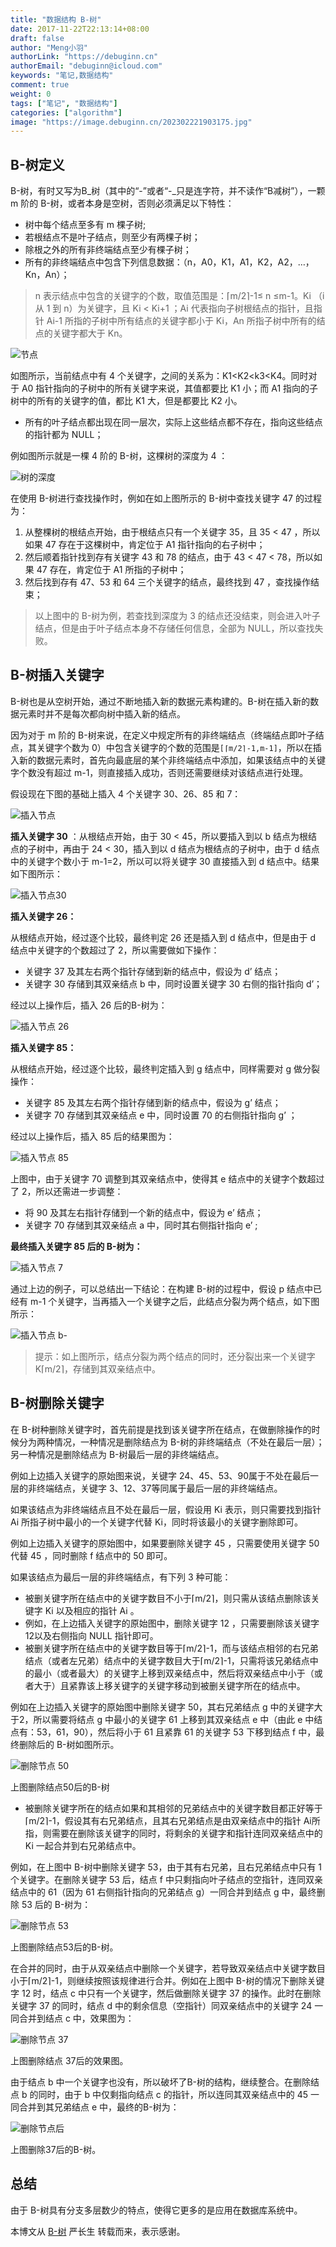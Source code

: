 ```yaml
---
title: "数据结构 B-树"
date: 2017-11-22T22:13:14+08:00
draft: false
author: "Meng小羽"
authorLink: "https://debuginn.cn"
authorEmail: "debuginn@icloud.com"
keywords: "笔记,数据结构"
comment: true
weight: 0
tags: ["笔记", "数据结构"]
categories: ["algorithm"]
image: "https://image.debuginn.cn/202302221903175.jpg"
---
```


## B-树定义

B-树，有时又写为B_树（其中的“-”或者“-_只是连字符，并不读作“B减树”），一颗 m 阶的 B-树，或者本身是空树，否则必须满足以下特性：

- 树中每个结点至多有 m 棵子树; 
- 若根结点不是叶子结点，则至少有两棵子树； 
- 除根之外的所有非终端结点至少有棵子树； 
- 所有的非终端结点中包含下列信息数据：（n，A0，K1，A1，K2，A2，…，Kn，An）；

> n 表示结点中包含的关键字的个数，取值范围是：⌈m/2⌉-1≤ n ≤m-1。Ki （i 从 1 到 n）为关键字，且 Ki < Ki+1 ；Ai 代表指向子树根结点的指针，且指针 Ai-1 所指的子树中所有结点的关键字都小于 Ki，An 所指子树中所有的结点的关键字都大于 Kn。

![节点](https://image.debuginn.cn/202304142214771.png)

如图所示，当前结点中有 4 个关键字，之间的关系为：K1<K2<k3<K4。同时对于 A0 指针指向的子树中的所有关键字来说，其值都要比 K1 小；而 A1 指向的子树中的所有的关键字的值，都比 K1 大，但是都要比 K2 小。

- 所有的叶子结点都出现在同一层次，实际上这些结点都不存在，指向这些结点的指针都为 NULL；

例如图所示就是一棵 4 阶的 B-树，这棵树的深度为 4 ：

![树的深度](https://image.debuginn.cn/202304142215388.png)

在使用 B-树进行查找操作时，例如在如上图所示的 B-树中查找关键字 47 的过程为：

1. 从整棵树的根结点开始，由于根结点只有一个关键字 35，且 35 < 47 ，所以如果 47 存在于这棵树中，肯定位于 A1 指针指向的右子树中； 
2. 然后顺着指针找到存有关键字 43 和 78 的结点，由于 43 < 47 < 78，所以如果 47 存在，肯定位于 A1 所指的子树中； 
3. 然后找到存有 47、53 和 64 三个关键字的结点，最终找到 47 ，查找操作结束；

> 以上图中的 B-树为例，若查找到深度为 3 的结点还没结束，则会进入叶子结点，但是由于叶子结点本身不存储任何信息，全部为 NULL，所以查找失败。

## B-树插入关键字

B-树也是从空树开始，通过不断地插入新的数据元素构建的。B-树在插入新的数据元素时并不是每次都向树中插入新的结点。

因为对于 m 阶的 B-树来说，在定义中规定所有的非终端结点（终端结点即叶子结点，其关键字个数为 0）中包含关键字的个数的范围是`[⌈m/2⌉-1,m-1]`，所以在插入新的数据元素时，首先向最底层的某个非终端结点中添加，如果该结点中的关键字个数没有超过 m-1，则直接插入成功，否则还需要继续对该结点进行处理。

假设现在下图的基础上插入 4 个关键字 30、26、85 和 7：

![插入节点](https://image.debuginn.cn/202304142216126.png)

**插入关键字 30** ：从根结点开始，由于 30 < 45，所以要插入到以 b 结点为根结点的子树中，再由于 24 < 30，插入到以 d 结点为根结点的子树中，由于 d 结点中的关键字个数小于 m-1=2，所以可以将关键字 30 直接插入到 d 结点中。结果如下图所示：

![插入节点30](https://image.debuginn.cn/202304142216107.png)

**插入关键字 26：**

从根结点开始，经过逐个比较，最终判定 26 还是插入到 d 结点中，但是由于 d 结点中关键字的个数超过了 2，所以需要做如下操作：

- 关键字 37 及其左右两个指针存储到新的结点中，假设为 d’ 结点； 
- 关键字 30 存储到其双亲结点 b 中，同时设置关键字 30 右侧的指针指向 d’；

经过以上操作后，插入 26 后的B-树为：

![插入节点 26](https://image.debuginn.cn/202304142217563.png)

**插入关键字 85：**

从根结点开始，经过逐个比较，最终判定插入到 g 结点中，同样需要对 g 做分裂操作：

- 关键字 85 及其左右两个指针存储到新的结点中，假设为 g’ 结点； 
- 关键字 70 存储到其双亲结点 e 中，同时设置 70 的右侧指针指向 g’ ；

经过以上操作后，插入 85 后的结果图为：

![插入节点 85](https://image.debuginn.cn/202304142218005.png)

上图中，由于关键字 70 调整到其双亲结点中，使得其 e 结点中的关键字个数超过了 2，所以还需进一步调整：

- 将 90 及其左右指针存储到一个新的结点中，假设为 e’ 结点； 
- 关键字 70 存储到其双亲结点 a 中，同时其右侧指针指向 e’ ;

**最终插入关键字 85 后的 B-树为：**

![插入节点 7](https://image.debuginn.cn/202304142218242.png)

通过上边的例子，可以总结出一下结论：在构建 B-树的过程中，假设 p 结点中已经有 m-1 个关键字，当再插入一个关键字之后，此结点分裂为两个结点，如下图所示：

![插入节点 b-](https://image.debuginn.cn/202304142219494.png)

> 提示：如上图所示，结点分裂为两个结点的同时，还分裂出来一个关键字 K⌈m/2⌉，存储到其双亲结点中。

## B-树删除关键字

在 B-树种删除关键字时，首先前提是找到该关键字所在结点，在做删除操作的时候分为两种情况，一种情况是删除结点为 B-树的非终端结点（不处在最后一层）；另一种情况是删除结点为 B-树最后一层的非终端结点。

例如上边插入关键字的原始图来说，关键字 24、45、53、90属于不处在最后一层的非终端结点，关键字 3、12、37等同属于最后一层的非终端结点。

如果该结点为非终端结点且不处在最后一层，假设用 Ki 表示，则只需要找到指针 Ai 所指子树中最小的一个关键字代替 Ki，同时将该最小的关键字删除即可。

例如上边插入关键字的原始图中，如果要删除关键字 45 ，只需要使用关键字 50 代替 45 ，同时删除 f 结点中的 50 即可。

如果该结点为最后一层的非终端结点，有下列 3 种可能：

- 被删关键字所在结点中的关键字数目不小于⌈m/2⌉，则只需从该结点删除该关键字 Ki 以及相应的指针 Ai 。 
- 例如，在上边插入关键字的原始图中，删除关键字 12 ，只需要删除该关键字 12以及右侧指向 NULL 指针即可。 
- 被删关键字所在结点中的关键字数目等于⌈m/2⌉-1，而与该结点相邻的右兄弟结点（或者左兄弟）结点中的关键字数目大于⌈m/2⌉-1，只需将该兄弟结点中的最小（或者最大）的关键字上移到双亲结点中，然后将双亲结点中小于（或者大于）且紧靠该上移关键字的关键字移动到被删关键字所在的结点中。

例如在上边插入关键字的原始图中删除关键字 50，其右兄弟结点 g 中的关键字大于2，所以需要将结点 g 中最小的关键字 61 上移到其双亲结点 e 中（由此 e 中结点有：53，61，90），然后将小于 61 且紧靠 61 的关键字 53 下移到结点 f 中，最终删除后的 B-树如图所示。

![删除节点 50](https://image.debuginn.cn/202304142220726.png)

上图删除结点50后的B-树

- 被删除关键字所在的结点如果和其相邻的兄弟结点中的关键字数目都正好等于⌈m/2⌉-1，假设其有右兄弟结点，且其右兄弟结点是由双亲结点中的指针 Ai所指，则需要在删除该关键字的同时，将剩余的关键字和指针连同双亲结点中的 Ki 一起合并到右兄弟结点中。

例如，在上图中 B-树中删除关键字 53，由于其有右兄弟，且右兄弟结点中只有 1 个关键字。在删除关键字 53 后，结点 f 中只剩指向叶子结点的空指针，连同双亲结点中的 61（因为 61 右侧指针指向的兄弟结点 g）一同合并到结点 g 中，最终删除 53 后的 B-树为：

![删除节点 53](https://image.debuginn.cn/202304142221058.png)

上图删除结点53后的B-树。

在合并的同时，由于从双亲结点中删除一个关键字，若导致双亲结点中关键字数目小于⌈m/2⌉-1，则继续按照该规律进行合并。例如在上图中 B-树的情况下删除关键字 12 时，结点 c 中只有一个关键字，然后做删除关键字 37 的操作。此时在删除关键字 37 的同时，结点 d 中的剩余信息（空指针）同双亲结点中的关键字 24 一同合并到结点 c 中，效果图为：

![删除节点 37](https://image.debuginn.cn/202304142221785.png)

上图删除结点 37后的效果图。

由于结点 b 中一个关键字也没有，所以破坏了B-树的结构，继续整合。在删除结点 b 的同时，由于 b 中仅剩指向结点 c 的指针，所以连同其双亲结点中的 45 一同合并到其兄弟结点 e 中，最终的B-树为：

![删除节点后](https://image.debuginn.cn/202304142222060.png)

上图删除37后的B-树。

## 总结

由于 B-树具有分支多层数少的特点，使得它更多的是应用在数据库系统中。

本博文从 [B-树](http://data.biancheng.net/view/60.html) 严长生 转载而来，表示感谢。